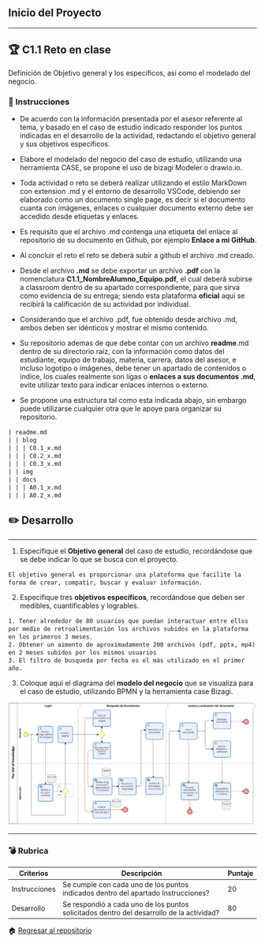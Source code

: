 ## Inicio del Proyecto
---
## :trophy: C1.1 Reto en clase
Definición de Objetivo general y los especificos, asi como el modelado del negocio.

### :blue_book: Instrucciones

* De acuerdo con la información presentada por el asesor referente al tema, y basado en el caso de estudio indicado responder los puntos indicadas en el desarrollo de la actividad, redactando el objetivo general y sus objetivos especificos.

* Elabore el modelado del negocio del caso de estudio, utilizando una herramienta CASE, se propone el uso de bizagi Modeler o drawio.io.

* Toda actividad o reto se deberá realizar utilizando el estilo MarkDown con extension .md y el entorno de desarrollo VSCode, debiendo ser elaborado como un documento single page, es decir si el documento cuanta con imágenes, enlaces o cualquier documento externo debe ser accedido desde etiquetas y enlaces.

* Es requisito que el archivo .md contenga una etiqueta del enlace al repositorio de su documento en Github, por ejemplo **Enlace a mi GitHub**.

* Al concluir el reto el reto se deberá subir a github el archivo .md creado.

* Desde el archivo **.md** se debe exportar un archivo **.pdf** con la nomenclatura **C1.1_NombreAlumno_Equipo.pdf**, el cual deberá subirse a classroom dentro de su apartado correspondiente, para que sirva como evidencia de su entrega; siendo esta plataforma **oficial** aquí se recibirá la calificación de su actividad por individual.

* Considerando que el archivo .pdf, fue obtenido desde archivo .md, ambos deben ser idénticos y mostrar el mismo contenido.

* Su repositorio ademas de que debe contar con un archivo **readme**.md dentro de su directorio raíz, con la información como datos del estudiante, equipo de trabajo, materia, carrera, datos del asesor, e incluso logotipo o imágenes, debe tener un apartado de contenidos o indice, los cuales realmente son ligas o **enlaces a sus documentos .md**, evite utilizar texto para indicar enlaces internos o externo.

* Se propone una estructura tal como esta indicada abajo, sin embargo puede utilizarse cualquier otra que le apoye para organizar su repositorio.

~~~
| readme.md
| | blog
| | | C0.1_x.md
| | | C0.2_x.md
| | | C0.3_x.md
| | img
| | docs
| | | A0.1_x.md
| | | A0.2_x.md
~~~

## :pencil2: Desarrollo
---
 1.  Especifique el **Objetivo general** del caso de estudio, recordándose que se debe indicar lo que se busca con el proyecto.
~~~
El objetivo general es proporcionar una platoforma que facilite la forma de crear, compatir, buscar y evaluar información.
~~~
2. Especifique tres **objetivos específicos**, recordándose que deben ser medibles, cuantificables y logrables.
~~~
1. Tener alrededor de 80 usuarios que puedan interactuar entre ellos por medio de retroalimentación los archivos subidos en la plataforma en los primeros 3 meses.
2. Obtener un aimento de aproximadamente 200 archivos (pdf, pptx, mp4) en 2 meses subidos por los mismos usuarios
3. El filtro de busqueda por fecha es el más utilizado en el primer año. 
~~~
3. Coloque aqui el diagrama del **modelo del negocio** que se visualiza para el caso de estudio, utilizando BPMN y la herramienta case Bizagi.
<p align="center">
    <img alt="Context" src="https://raw.githubusercontent.com/enrique-cisneros/AnalisisAvanzadoDeSoftware/main/Diagrams/C1.1Bizagi.PNG">
</p>

___

### :bomb: Rubrica

| Criterios | Descripción | Puntaje |
| ------------- | -------------------------------------------------------------------------------------------- | ------- |
| Instrucciones | Se cumple con cada uno de los puntos indicados dentro del apartado Instrucciones? | 20 |
| Desarrollo | Se respondió a cada uno de los puntos solicitados dentro del desarrollo de la actividad? | 80 |


:house: [Regresar al repositorio](https://github.com/enrique-cisneros/AnalisisAvanzadoDeSoftware "Github")

